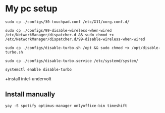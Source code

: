 # My pc setup

`sudo cp ./configs/30-touchpad.conf /etc/X11/xorg.conf.d/`

`sudo cp ./configs/99-disable-wireless-when-wired /etc/NetworkManager/dispatcher.d && sudo chmod +x /etc/NetworkManager/dispatcher.d/99-disable-wireless-when-wired`

`sudo cp ./configs/disable-turbo.sh /opt && sudo chmod +x /opt/disable-turbo.sh`

`sudo cp ./configs/disable-turbo.service /etc/systemd/system/`

`systemctl enable disable-turbo`

+install intel-undervolt

## Install manually

`yay -S spotify optimus-manager onlyoffice-bin timeshift`
